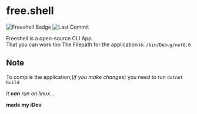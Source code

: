 # free.shell
![Freeshell Badge](https://img.shields.io/badge/Freeshell-Contribute%20Now!-blue) ![Last Commit](https://img.shields.io/github/last-commit/iDevYT/freeshell?style=flat)


Freeshell is a open-source CLI App  
That you can work too
The Filepath for the application is:
`/bin/Debug/net6.0`
  
## **Note**

To compile the application,(_if you make changes_) you need to run `dotnet build`  

 _it **can** run on linux..._

**made my iDev**